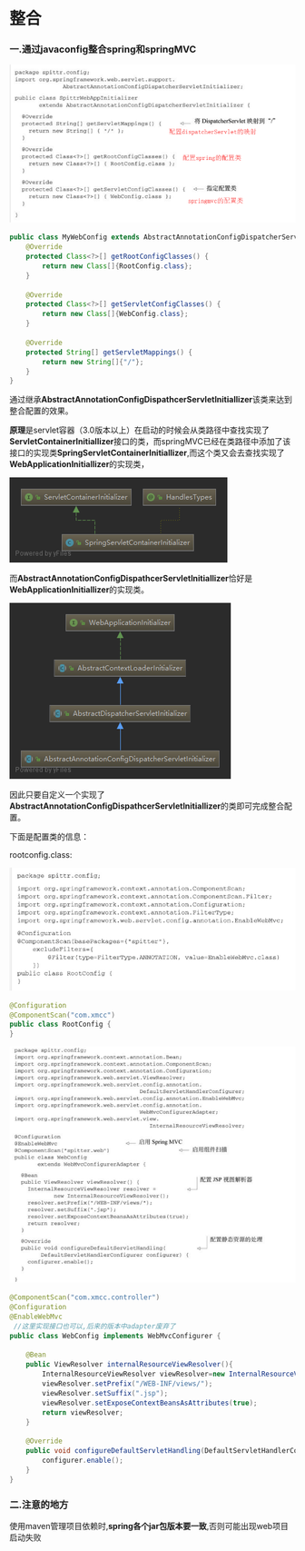 # 整合



### 一.通过javaconfig整合spring和springMVC

![ss01](assets/ss01.png)

```java
public class MyWebConfig extends AbstractAnnotationConfigDispatcherServletInitializer {
    @Override
    protected Class<?>[] getRootConfigClasses() {
        return new Class[]{RootConfig.class};
    }

    @Override
    protected Class<?>[] getServletConfigClasses() {
        return new Class[]{WebConfig.class};
    }

    @Override
    protected String[] getServletMappings() {
        return new String[]{"/"};
    }
}

```



通过继承**AbstractAnnotationConfigDispathcerServletInitiallizer**该类来达到整合配置的效果。

**原理**是servlet容器（3.0版本以上）在启动的时候会从类路径中查找实现了**ServletContainerInitiallizer**接口的类，而springMVC已经在类路径中添加了该接口的实现类**SpringServletContainerInitiallizer**,而这个类又会去查找实现了**WebApplicationInitiallizer**的实现类，  



 ![](assets/SpringServletContainerInitializer.png)

而**AbstractAnnotationConfigDispathcerServletInitiallizer**恰好是**WebApplicationInitiallizer**的实现类。

![](assets/AbstractAnnotationConfigDispatcherServletInitializer.png)    

因此只要自定义一个实现了**AbstractAnnotationConfigDispathcerServletInitiallizer**的类即可完成整合配置。

下面是配置类的信息：



rootconfig.class:

![](assets/root.png)

```java
@Configuration
@ComponentScan("com.xmcc")
public class RootConfig {
}
```



![](assets/web.png)

```java
@ComponentScan("com.xmcc.controller")
@Configuration
@EnableWebMvc
 //这里实现接口也可以,后来的版本中adapter废弃了
public class WebConfig implements WebMvcConfigurer {

    @Bean
    public ViewResolver internalResourceViewResolver(){
        InternalResourceViewResolver viewResolver=new InternalResourceViewResolver();
        viewResolver.setPrefix("/WEB-INF/views/");
        viewResolver.setSuffix(".jsp");
        viewResolver.setExposeContextBeansAsAttributes(true);
        return viewResolver;
    }

    @Override
    public void configureDefaultServletHandling(DefaultServletHandlerConfigurer configurer) {
        configurer.enable();
    }
}
```



### 二.注意的地方

使用maven管理项目依赖时,**spring各个jar包版本要一致**,否则可能出现web项目启动失败

